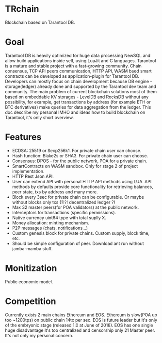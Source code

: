 # TRchain
Blockchain based on Tarantool DB.

# Goal
Tarantool DB is heavily optimized for huge data processing NewSQL and allow build applications inside self, using LuaJit and C languages. Tarantool is a mature and stable project with a fast-growing community. Chain consensus, TCP API peers communication, HTTP API, WASM baed smart contracts can be developed as application-plugin for Tarantool DB. Developers can mostly focus on chain development because DB engine - storage(ledger) already done and supported by the Tarantool dev team and community. The main problem of current blockchain solutions most of them based on embeddable KV storages - LevelDB and RocksDB without any possibility, for example, get transactions by address (for example ETH or BTC derivatives) make queries for data aggregation from the ledger. This doc describe my personal IMHO and ideas how to build blockchain on Tarantool, it's only short overview. 

# Features
* ECDSA: 25519 or Secp256k1. For private chain user can choose.
* Hash function: Blake2s or SHA3. For private chain user can choose.
* Consensus: DPOS - for the public network, POA for a private chain.
* SmartContracts on WASM sandbox. Only for stage 2 of project implementation.
* HTTP Rest Json API.
* User can extend API with personal HTTP API methods using LUA. API methods by defaults provide core functionality for retrieving balances, peer state, txs by address and many more.
* Block every 3sec for private chain can be configurable. Or maybe without blocks only txs (?!?! decentralized ledger ?)
* Max 32 master peers(for POA validators) at the public network.
* Interceptors for transactions (specific permissions).
* Native currency uint64 type with total suplly X.
* Money allocation: minting mechanism.
* P2P messages (chats, notifications...)
* Custom genesis block for private chains. Custom supply, block time, etc.
* Should be simple configuration of peer. Download ant run without jamba-mamba stuff.

# Monitization
Public economic model.

# Competition
Currently exists 2 main chains Ethereum and EOS. Ethereum is slow(POA up too ~1200tps) on public chain 14tx per sec. EOS is future leader but it's only of the embryonic stage (released 1.0 at June of 2018). EOS has one single huge disadvantage it's too centralized and censorship only 21 Master peer. It's not only my personal concern.
